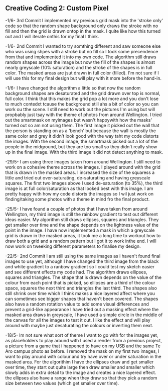 ## Creative Coding 2: Custom Pixel

-1/6- 3rd Commit
I implemented my previous grid mask into the 'stroke only' code so that the random shape background only draws the stroke with no fill and then the grid is drawn ontop in the mask. I quite like how this turned out and I will iterate onthis for my final I think.

-1/6- 2nd Commit
I wanted to try somthing different and saw someone else who was using shpes with a stroke but no fill so I took some precendence from that and implemented it into my own code. The algorithm still draws random shapes across the image but now the fill of the shapes is almost nearly greyscale (10% saturation) and the stroke of the shapes is in full color. The masked areas are jsut drawn in full color (filled). I'm not sure if I will use this for my final design but will play with it more before the hand-in.

-1/6-
I have changed the algorithm a little so that now the random background shapes are desaturated and the grid drawn over top is normal, full color. I think that this makes the grid pop a lot more and you don't lose to much contedxt tcause the background still ahs a bit of color so you can work ou tthe scene. I still need to work out the pictures I'm using but will propbably just tsay with the theme of photos from around Wellington.
I tried out the smartmask on myimages but wasn't happywith how the masks' turned out so am not using them. The first image it picked out the wall that the person is standing on as a 'bench' but because the wall is mostly the same color and grey it didn't look good with the way taht my code distorts the images. With the second image, the smartmask picked out a lot of the people in the midground, but they are too small so they didn't really show up in the final image. With the third image it did not detect anything to mask.

-29/5-
I am using three images taken from around Wellington. I still need to work on a cohesive theme across the images.
I played around with the grid that is drawn in the masked areas. I increased the size of the squaress a little and tried out over-saturating, de-saturating and having greyscale squares. The first two images above I used de-saturation (to 35%), the third image is at full color/saturation as that looked best with this image.
I am pretty happy with how my code distorts the images so I wil just work on finding/taking some photos with a theme in mind fro the final product.

-25/5-
I have found a couple of photos that I have taken from around Wellington, my third image is still the rainbow gradient to test out different ideas easier.
My algorithm still draws ellipses, squares and triangles. They get smaller over time and the shape depends on the lightness value of the point in the image. 
I have now implemented a mask in which a greyscale grid is drawn in the masked areas, it took me a long time to workout how to draw both a grid and a random pattern but I got it to work inthe end.
I will now work on tweeking different parameters to finalise my design.

-22/5- 2nd Commit
I am still using the same images as i haven't found final images to use yet, although I have changed the third image from the black and white gradient to a ranbow gradient so I could test my sketch easier and see different effects my code had.
The algorithm draws ellipses, squares and triangles. The shape that is drawn depends on the value of the colour from each point that is picked, so ellipses are a third of the colour space, squares the next third and triangles the last third. The shapes also still shrink over time which I think makes a nice layered affect where you can sometimes see bigger shapes that haven't been covered. The shapes also have a random rotation value to add some visual differences and prevent a grid-like appearance 
I have tried out a masking effect where the masked area draws in greyscale, I have used a simple circle in the middle of the canvas for all the images to test it out. I like the effect and will play around with maybe just desaturating the colours or inverting them next.

-18/5-
Im not sure what sort of theme I want to go with for the images yet, as placeholders to play around with I used a render from a previous project, a picture from a game that i happened to have on my USB and the same Te Aro campus photo as before. 
I removed the mask on my first two images, I want to play around with colour and try have over or under saturation in the masked area. 
For the algorithim I have the ellipses draw and get smaller over time, they start out quite large then draw smaller and smaller which slowly adds in extra detail to the image and creates a nice layered effect. the ellipses also have a range when they draw so that they pick a random size between two values (which get smaller over time).
